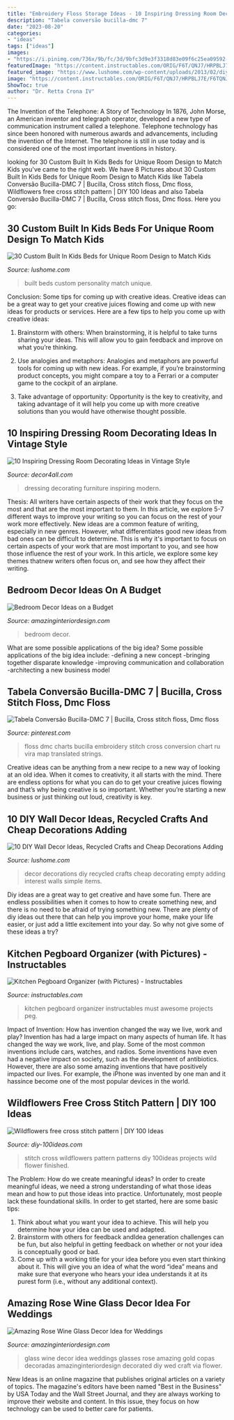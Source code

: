 ```yaml
---
title: "Embroidery Floss Storage Ideas - 10 Inspiring Dressing Room Decorating Ideas In Vintage Style"
description: "Tabela conversão bucilla-dmc 7"
date: "2023-08-20"
categories:
- "ideas"
tags: ["ideas"]
images:
- "https://i.pinimg.com/736x/9b/fc/3d/9bfc3d9e3f3318d83e09f6c25ea09592--black-work-color-charts.jpg"
featuredImage: "https://content.instructables.com/ORIG/F6T/QNJ7/HRPBLJ7E/F6TQNJ7HRPBLJ7E.jpg?frame=1"
featured_image: "https://www.lushome.com/wp-content/uploads/2013/02/diy-wall-decorations-recycled-crafts-7.jpg"
image: "https://content.instructables.com/ORIG/F6T/QNJ7/HRPBLJ7E/F6TQNJ7HRPBLJ7E.jpg?frame=1"
ShowToc: true
author: "Dr. Retta Crona IV"
---
```



The Invention of the Telephone: A Story of Technology
In 1876, John Morse, an American inventor and telegraph operator, developed a new type of communication instrument called a telephone. Telephone technology has since been honored with numerous awards and advancements, including the invention of the Internet. The telephone is still in use today and is considered one of the most important inventions in history.

	

		
looking for 30 Custom Built In Kids Beds for Unique Room Design to Match Kids you've came to the right web. We have 8 Pictures about 30 Custom Built In Kids Beds for Unique Room Design to Match Kids like Tabela Conversão Bucilla-DMC 7 | Bucilla, Cross stitch floss, Dmc floss, Wildflowers free cross stitch pattern | DIY 100 Ideas and also Tabela Conversão Bucilla-DMC 7 | Bucilla, Cross stitch floss, Dmc floss. Here you go:
		
    
## 30 Custom Built In Kids Beds For Unique Room Design To Match Kids

<img loading=lazy src="https://www.lushome.com/wp-content/uploads/2013/11/custome-built-in-kids-beds-daybeds-16.jpg" onerror="this.onerror=null;this.src='https://tse2.mm.bing.net/th?id=OIP.ZdB1exOGKt58AeEVEwSdDgAAAA&amp;pid=15.1';" alt="30 Custom Built In Kids Beds for Unique Room Design to Match Kids">

_Source: lushome.com_

>built beds custom personality match unique. 

	

Conclusion: Some tips for coming up with creative ideas.
Creative ideas can be a great way to get your creative juices flowing and come up with new ideas for products or services. Here are a few tips to help you come up with creative ideas:
1. Brainstorm with others: When brainstorming, it is helpful to take turns sharing your ideas. This will allow you to gain feedback and improve on what you’re thinking.

2. Use analogies and metaphors: Analogies and metaphors are powerful tools for coming up with new ideas. For example, if you’re brainstorming product concepts, you might compare a toy to a Ferrari or a computer game to the cockpit of an airplane.

3. Take advantage of opportunity: Opportunity is the key to creativity, and taking advantage of it will help you come up with more creative solutions than you would have otherwise thought possible.

    
## 10 Inspiring Dressing Room Decorating Ideas In Vintage Style

<img loading=lazy src="https://decor4all.com/wp-content/uploads/2014/02/modern-dressing-room-design-vintage-furniture-2.jpg" onerror="this.onerror=null;this.src='https://tse3.mm.bing.net/th?id=OIP.tFOBt2nMItuqWQIGnSqniAAAAA&amp;pid=15.1';" alt="10 Inspiring Dressing Room Decorating Ideas in Vintage Style">

_Source: decor4all.com_

>dressing decorating furniture inspiring modern. 

	

Thesis: All writers have certain aspects of their work that they focus on the most and that are the most important to them. In this article, we explore 5-7 different ways to improve your writing so you can focus on the rest of your work more effectively.
New ideas are a common feature of writing, especially in new genres. However, what differentiates good new ideas from bad ones can be difficult to determine. This is why it's important to focus on certain aspects of your work that are most important to you, and see how those influence the rest of your work. In this article, we explore some key themes thatnew writers often focus on, and see how they affect their writing.

    
## Bedroom Decor Ideas On A Budget

<img loading=lazy src="https://www.amazinginteriordesign.com/wp-content/uploads/2020/01/fi-8.jpg" onerror="this.onerror=null;this.src='https://tse3.mm.bing.net/th?id=OIP.ROUiekZpKICEMAh7x5SWxgHaIX&amp;pid=15.1';" alt="Bedroom Decor Ideas on a Budget">

_Source: amazinginteriordesign.com_

>bedroom decor. 

	

What are some possible applications of the big idea?
Some possible applications of the big idea include: 
-defining a new concept
-bringing together disparate knowledge
-improving communication and collaboration
-architecting a new business model

    
## Tabela Conversão Bucilla-DMC 7 | Bucilla, Cross Stitch Floss, Dmc Floss

<img loading=lazy src="https://i.pinimg.com/736x/9b/fc/3d/9bfc3d9e3f3318d83e09f6c25ea09592--black-work-color-charts.jpg" onerror="this.onerror=null;this.src='https://tse1.mm.bing.net/th?id=OIP.T4NM53Fa_5i3CXH3kXmx5gHaEM&amp;pid=15.1';" alt="Tabela Conversão Bucilla-DMC 7 | Bucilla, Cross stitch floss, Dmc floss">

_Source: pinterest.com_

>floss dmc charts bucilla embroidery stitch cross conversion chart ru vira map translated strings. 

	

Creative ideas can be anything from a new recipe to a new way of looking at an old idea. When it comes to creativity, it all starts with the mind. There are endless options for what you can do to get your creative juices flowing and that’s why being creative is so important. Whether you’re starting a new business or just thinking out loud, creativity is key.

    
## 10 DIY Wall Decor Ideas, Recycled Crafts And Cheap Decorations Adding

<img loading=lazy src="https://www.lushome.com/wp-content/uploads/2013/02/diy-wall-decorations-recycled-crafts-7.jpg" onerror="this.onerror=null;this.src='https://tse4.mm.bing.net/th?id=OIP.DF_gc_nKl5rw-hrebnDEiQHaMa&amp;pid=15.1';" alt="10 DIY Wall Decor Ideas, Recycled Crafts and Cheap Decorations Adding">

_Source: lushome.com_

>decor decorations diy recycled crafts cheap decorating empty adding interest walls simple items. 

	

Diy ideas are a great way to get creative and have some fun. There are endless possibilities when it comes to how to create something new, and there is no need to be afraid of trying something new. There are plenty of diy ideas out there that can help you improve your home, make your life easier, or just add a little excitement into your day. So why not give some of these ideas a try?

    
## Kitchen Pegboard Organizer (with Pictures) - Instructables

<img loading=lazy src="https://content.instructables.com/ORIG/F6T/QNJ7/HRPBLJ7E/F6TQNJ7HRPBLJ7E.jpg?frame=1" onerror="this.onerror=null;this.src='https://tse2.mm.bing.net/th?id=OIP.OJjoGpR5DNqkRdRLRqX0OQHaGL&amp;pid=15.1';" alt="Kitchen Pegboard Organizer (with Pictures) - Instructables">

_Source: instructables.com_

>kitchen pegboard organizer instructables must awesome projects peg. 

	

Impact of Invention: How has invention changed the way we live, work and play?
Invention has had a large impact on many aspects of human life. It has changed the way we work, live, and play. Some of the most common inventions include cars, watches, and radios. Some inventions have even had a negative impact on society, such as the development of antibiotics. However, there are also some amazing inventions that have positively impacted our lives. For example, the iPhone was invented by one man and it hassince become one of the most popular devices in the world.

    
## Wildflowers Free Cross Stitch Pattern | DIY 100 Ideas

<img loading=lazy src="https://diy-100ideas.com/wp-content/uploads/2016/07/wildflowers-cross-stitch-patterns-7.png" onerror="this.onerror=null;this.src='https://tse1.mm.bing.net/th?id=OIP.I6_etwsxBLldtDeip2MGyQHaKe&amp;pid=15.1';" alt="Wildflowers free cross stitch pattern | DIY 100 Ideas">

_Source: diy-100ideas.com_

>stitch cross wildflowers pattern patterns diy 100ideas projects wild flower finished. 

	

The Problem: How do we create meaningful ideas?
In order to create meaningful ideas, we need a strong understanding of what those ideas mean and how to put those ideas into practice. Unfortunately, most people lack these foundational skills. In order to get started, here are some basic tips: 
1. Think about what you want your idea to achieve. This will help you determine how your idea can be used and adapted. 
2. Brainstorm with others for feedback andIdea generation challenges can be fun, but also helpful in getting feedback on whether or not your idea is conceptually good or bad. 
3. Come up with a working title for your idea before you even start thinking about it. This will give you an idea of what the word “idea” means and make sure that everyone who hears your idea understands it at its purest form (i.e., without any additional context).

    
## Amazing Rose Wine Glass Decor Idea For Weddings

<img loading=lazy src="http://www.amazinginteriordesign.com/wp-content/uploads/2014/09/12.jpg" onerror="this.onerror=null;this.src='https://tse3.mm.bing.net/th?id=OIP.zsEVBZtPPqSkBFEpuqxhsgHaIN&amp;pid=15.1';" alt="Amazing Rose Wine Glass Decor Idea for Weddings">

_Source: amazinginteriordesign.com_

>glass wine decor idea weddings glasses rose amazing gold copas decoradas amazinginteriordesign decorated diy wed craft via flower. 

	

New Ideas is an online magazine that publishes original articles on a variety of topics. The magazine's editors have been named "Best in the Business" by USA Today and the Wall Street Journal, and they are always working to improve their website and content. In this issue, they focus on how technology can be used to better care for patients.

